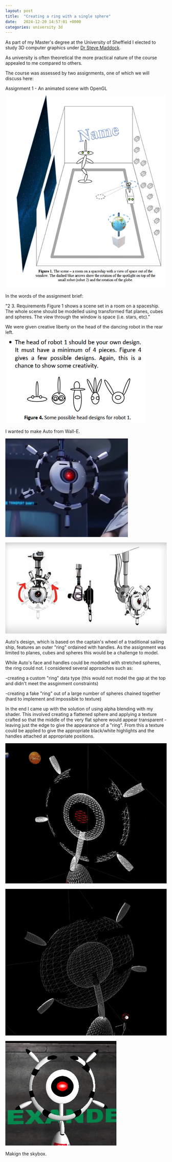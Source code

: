 ```yaml
---
layout: post
title:  "Creating a ring with a single sphere"
date:   2024-12-20 14:57:01 +0000
categories: university 3d
---
```


As part of my Master's degree at the University of Sheffield I elected to study 3D computer graphics under [Dr Steve Maddock][stevemaddock].

As university is often theoretical the more practical nature of the course appealed to me compared to others.

The course was assessed by two assignments, one of which we will discuss here:

Assignment 1 - An animated scene with OpenGL

![Room depiction in assignment brief](/assets/spaceship/fig1.png)

In the words of the assignment brief:

"2
3. Requirements
Figure 1 shows a scene set in a room on a
spaceship. The whole scene should be modelled
using transformed flat planes, cubes and spheres.
The view through the window is space (i.e. stars,
etc)."

We were given creative liberty on the head of the dancing robot in the rear left. 

![Possible head designs for the robot](/assets/spaceship/head-briefing.png)

I wanted to make Auto from Wall-E.

![Screenshot of Auto from the movie WALL-E](/assets/spaceship/auto.png)

![Auto concept art from the movie WALL-E](/assets/spaceship/auto-concept-art.jpg)

Auto's design, which is based on the captain's wheel of a traditional sailing ship, features an outer "ring" ordained with handles. As the assignment was limited to planes, cubes and spheres this would be a challenge to model.

While Auto's face and handles could be modelled with stretched spheres, the ring could not. I considered several approaches such as:

-creating a custom "ring" data type (this would not model the gap at the top and didn't meet the assginment constraints)

-creating a fake "ring" out of a large number of spheres chained together (hard to implement and impossible to texture)

In the end I came up with the solution of using alpha blending with my shader. This involved creating a flattened sphere and applying a texture crafted so that the middle of the very flat sphere would appear transparent - leaving just the edge to give the appearance of a "ring". From this a texture could be applied to give the appropriate black/white highlights and the handles attached at appropriate positions.

![Auto model front wireframe](/assets/spaceship/front-of-head.jpg)

![Auto model rear wireframe](/assets/spaceship/back-of-head.jpg)

![Auto model shaded](/assets/spaceship/front-shaded.jpg)


Makign the skybox.

[stevemaddock]: https://staffwww.dcs.shef.ac.uk/people/S.Maddock/index.shtml